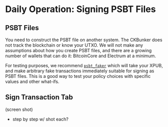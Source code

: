 
# Daily Operation: Signing PSBT Files

## PSBT Files

You need to construct the PSBT file on another system.
The CKBunker does not track the blockchain or know your UTXO. We will not make
any assumptions about how you create PSBT files, and there are a growing number of
wallets that can do it: BitcoinCore and Electrum at a minimum.

For testing purposes, we recommend
[`psbt_faker`](https://github.com/Coldcard/psbt_faker) which will
take your XPUB, and make arbitrary fake transactions immediately
suitable for signing as PSBT files.
This is a good way to test your policy choices with specific values and other what-ifs.

## Sign Transaction Tab

(screen shot)

- step by step w/ shot each?


